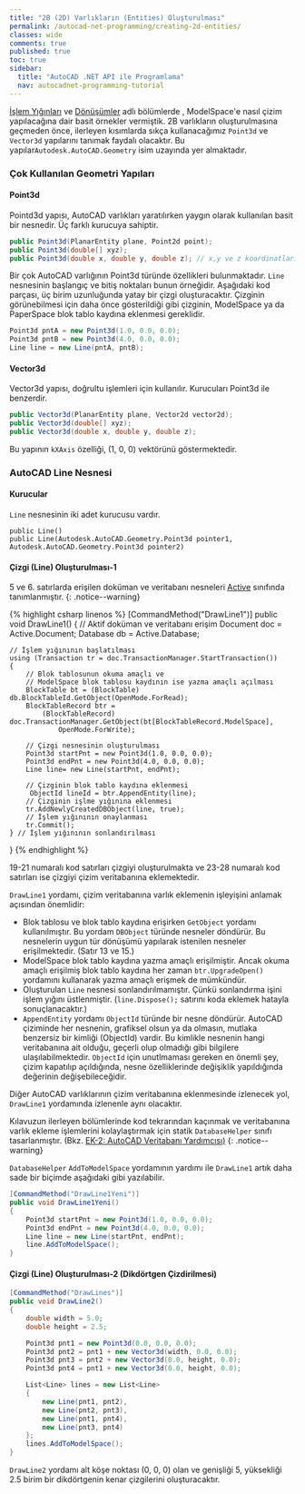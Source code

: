```yaml
---
title: "2B (2D) Varlıkların (Entities) Oluşturulması"
permalink: /autocad-net-programming/creating-2d-entities/
classes: wide
comments: true
published: true
toc: true
sidebar:
  title: "AutoCAD .NET API ile Programlama"
  nav: autocadnet-programming-tutorial
---
```


[İşlem Yığınları](/autocad-net-programming/autocad-net-transactions/) ve [Dönüşümler](/autocad-net-programming/transformations/) adlı bölümlerde , ModelSpace'e nasıl çizim yapılacağına dair basit örnekler vermiştik. 2B varlıkların oluşturulmasına geçmeden önce, ilerleyen kısımlarda sıkça kullanacağımız `Point3d` ve `Vector3d` yapılarını tanımak faydalı olacaktır. Bu yapılar`Autodesk.AutoCAD.Geometry` isim uzayında yer almaktadır.

### Çok Kullanılan Geometri Yapıları

#### Point3d

Pointd3d yapısı, AutoCAD varlıkları yaratılırken yaygın olarak kullanılan basit bir nesnedir. Üç farklı kurucuya sahiptir.

```c#
public Point3d(PlanarEntity plane, Point2d point);
public Point3d(double[] xyz);
public Point3d(double x, double y, double z); // x,y ve z koordinatları ile 3B bir nokta oluşturur
```

Bir çok AutoCAD varlığının Point3d türünde özellikleri bulunmaktadır. `Line` nesnesinin başlangıç ve bitiş noktaları bunun örneğidir. Aşağıdaki kod parçası, üç birim uzunluğunda yatay bir çizgi oluşturacaktır. Çizginin görünebilmesi için daha önce gösterildiği gibi çizginin, ModelSpace ya da PaperSpace blok tablo kaydına eklenmesi gereklidir.

```c#
Point3d pntA = new Point3d(1.0, 0.0, 0.0);
Point3d pntB = new Point3d(4.0, 0.0, 0.0);
Line line = new Line(pntA, pntB);
```

#### Vector3d

Vector3d yapısı, doğrultu işlemleri için kullanılır. Kurucuları Point3d ile benzerdir.

```c#
public Vector3d(PlanarEntity plane, Vector2d vector2d);
public Vector3d(double[] xyz);
public Vector3d(double x, double y, double z);
```

Bu yapının `kXAxis` özelliği, (1, 0, 0)  vektörünü göstermektedir.

### AutoCAD Line Nesnesi

#### Kurucular

`Line` nesnesinin iki adet kurucusu vardır.

```
public Line()
public Line(Autodesk.AutoCAD.Geometry.Point3d pointer1, Autodesk.AutoCAD.Geometry.Point3d pointer2)
```

#### Çizgi (Line) Oluşturulması-1

5 ve 6. satırlarda erişilen doküman ve veritabanı nesneleri [Active](/autocad-net-programming/runtime-active-helper/) sınıfında tanımlanmıştır.
{: .notice--warning}

{% highlight csharp linenos %}
[CommandMethod("DrawLine1")]
public void DrawLine1()
{
	// Aktif doküman ve veritabanı erişim
	Document doc = Active.Document;
	Database db = Active.Database;

	// İşlem yığınının başlatılması
	using (Transaction tr = doc.TransactionManager.StartTransaction())
	{
		// Blok tablosunun okuma amaçlı ve
		// ModelSpace blok tablosu kaydının ise yazma amaçlı açılması 
		BlockTable bt = (BlockTable) db.BlockTableId.GetObject(OpenMode.ForRead);
		BlockTableRecord btr =
			(BlockTableRecord) doc.TransactionManager.GetObject(bt[BlockTableRecord.ModelSpace],
				OpenMode.ForWrite);
	
		// Çizgi nesnesinin oluşturulması
		Point3d startPnt = new Point3d(1.0, 0.0, 0.0);
		Point3d endPnt = new Point3d(4.0, 0.0, 0.0);
		Line line= new Line(startPnt, endPnt);
	
		// Çizginin blok tablo kaydına eklenmesi
		 ObjectId lineId = btr.AppendEntity(line);
		// Çizginin işlme yığınına eklenmesi
		tr.AddNewlyCreatedDBObject(line, true);
		// İşlem yığınının onaylanması
		tr.Commit();
	} // İşlem yığınının sonlandırılması
}
{% endhighlight %}

19-21 numaralı kod satırları çizgiyi oluşturulmakta ve 23-28 numaralı kod satırları ise çizgiyi çizim veritabanına eklemektedir.

`DrawLine1` yordamı, çizim veritabanına varlık eklemenin işleyişini anlamak açısından önemlidir:

- Blok tablosu ve blok tablo kaydına erişirken `GetObject` yordamı kullanılmıştır. Bu yordam `DBObject` türünde nesneler döndürür. Bu nesnelerin uygun tür dönüşümü yapılarak istenilen nesneler erişilmektedir. (Satır 13 ve 15.)
- ModelSpace blok tablo kaydına yazma amaçlı erişilmiştir. Ancak okuma amaçlı erişilmiş blok tablo kaydına her zaman `btr.UpgradeOpen()` yordamını kullanarak yazma amaçlı erişmek de mümkündür.
- Oluşturulan `Line` nesnesi sonlandırılmamıştır. Çünkü sonlandırma işini işlem yığını üstlenmiştir. (`line.Dispose();` satırını koda eklemek hatayla sonuçlanacaktır.)
- `AppendEntity` yordamı `ObjectId` türünde bir nesne döndürür. AutoCAD çiziminde her nesnenin, grafiksel olsun ya da olmasın, mutlaka benzersiz bir kimliği (ObjectId) vardir. Bu kimlikle nesnenin hangi veritabanına ait olduğu, geçerli olup olmadığı gibi bilgilere ulaşılabilmektedir. `ObjectId` için unutlmaması gereken en önemli şey, çizim kapatılıp açıldığında, nesne özelliklerinde değişiklik yapıldığında değerinin değişebileceğidir.

Diğer AutoCAD varlıklarının çizim veritabanına eklenmesinde izlenecek yol, `DrawLine1` yordamında izlenenle aynı olacaktır. 

Kılavuzun ilerleyen bölümlerinde kod tekrarından kaçınmak ve veritabanına varlık ekleme işlemlerini kolaylaştırmak için statik `DatabaseHelper` sınıfı tasarlanmıştır. (Bkz. [EK-2: AutoCAD Veritabanı Yardımcısı)](/autocad-net-programming/databese-helper/)
{: .notice--warning}

`DatabaseHelper` `AddToModelSpace` yordamının yardımı ile `DrawLine1` artık daha sade bir biçimde aşağıdaki gibi yazılabilir.

```c#
[CommandMethod("DrawLine1Yeni")]
public void DrawLine1Yeni()
{
	Point3d startPnt = new Point3d(1.0, 0.0, 0.0);
	Point3d endPnt = new Point3d(4.0, 0.0, 0.0);
	Line line = new Line(startPnt, endPnt);
	line.AddToModelSpace();
}
```

#### Çizgi (Line) Oluşturulması-2 (Dikdörtgen Çizdirilmesi)

```c#
[CommandMethod("DrawLines")]
public void DrawLine2()
{
	double width = 5.0;
	double height = 2.5;

	Point3d pnt1 = new Point3d(0.0, 0.0, 0.0);
	Point3d pnt2 = pnt1 + new Vector3d(width, 0.0, 0.0);
	Point3d pnt3 = pnt2 + new Vector3d(0.0, height, 0.0);
	Point3d pnt4 = pnt1 + new Vector3d(0.0, height, 0.0);

	List<Line> lines = new List<Line>
	{
		new Line(pnt1, pnt2),
		new Line(pnt2, pnt3),
		new Line(pnt1, pnt4),
		new Line(pnt3, pnt4)
	};
	lines.AddToModelSpace();
}
```

`DrawLine2` yordamı alt köşe noktası (0, 0, 0) olan ve genişliği 5, yüksekliği 2.5 birim bir dikdörtgenin kenar çizgilerini oluşturacaktır.
